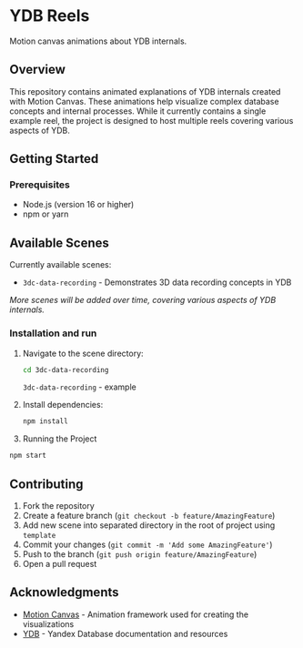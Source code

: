 # YDB Reels

Motion canvas animations about YDB internals.

## Overview

This repository contains animated explanations of YDB internals created with Motion Canvas. These animations help visualize complex database concepts and internal processes. While it currently contains a single example reel, the project is designed to host multiple reels covering various aspects of YDB.

## Getting Started

### Prerequisites

- Node.js (version 16 or higher)
- npm or yarn

## Available Scenes

Currently available scenes:
- `3dc-data-recording` - Demonstrates 3D data recording concepts in YDB

*More scenes will be added over time, covering various aspects of YDB internals.*

### Installation and run

1. Navigate to the scene directory:
   ```bash
   cd 3dc-data-recording
   ```
   `3dc-data-recording` - example

2. Install dependencies:
   ```bash
   npm install
   ```

3. Running the Project
```bash
npm start
```

## Contributing

1. Fork the repository
2. Create a feature branch (`git checkout -b feature/AmazingFeature`)
3. Add new scene into separated directory in the root of project using `template`
4. Commit your changes (`git commit -m 'Add some AmazingFeature'`)
5. Push to the branch (`git push origin feature/AmazingFeature`)
6. Open a pull request

## Acknowledgments

- [Motion Canvas](https://motion-canvas.github.io/) - Animation framework used for creating the visualizations
- [YDB](https://ydb.tech/) - Yandex Database documentation and resources
